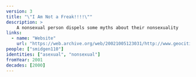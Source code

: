 ```yaml
---
version: 3
title: "\"I Am Not a Freak!!!!\""
description: >
    A nonsexual person dispels some myths about their nonsexuality
links:
  - name: "Website"
    url: "https://web.archive.org/web/20021005123031/http://www.geocities.com/smidgen110/nonsexual.html"
people: ["smidgen110"]
identities: ["asexual", "nonsexual"]
fromYear: 2001
decades: [2000]
---
```

